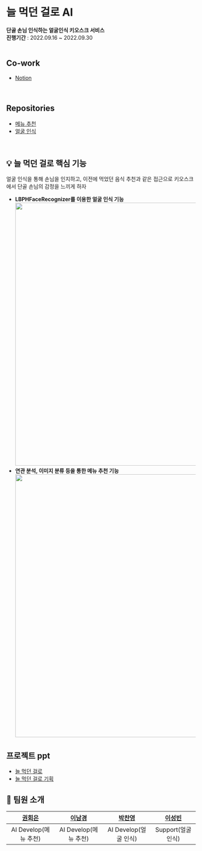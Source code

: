 늘 먹던 걸로 AI
=============
<b>단골 손님 인식하는 얼굴인식 키오스크 서비스</b><br>
<b>진행기간</b> : 2022.09.16 ~ 2022.09.30 <br><br>

## Co-work
- [Notion](https://surf-geology-24e.notion.site/c85dac3cafe74ea69760ad2eb1f3a322?pvs=4)
<br>

## Repositories
- [메뉴 추천](https://github.com/MA-FaceRecognition/faceConfirm-menuRecommend)
- [얼굴 인식](https://github.com/MA-FaceRecognition/face_recognition_dev)
<br>

## 💡 늘 먹던 걸로 핵심 기능
얼굴 인식을 통해 손님을 인지하고, 이전에 먹었던 음식 추천과 같은 접근으로 키오스크에서 단골 손님의 감정을 느끼게 하자
- <b>LBPHFaceRecognizer를 이용한 얼굴 인식 기능</b><br>
<img src="https://github.com/MA-FaceRecognition/.github/assets/91073404/d137a087-d63e-49bf-9dae-8fd04f67b08c" width="700px"/><br>
- <b>연관 분석, 이미지 분류 등을 통한 메뉴 추천 기능</b><br>
<img src="https://github.com/MA-FaceRecognition/face_recognition_dev/assets/91073404/4c171821-c4ab-4a95-a4b0-5aa9b78416c0" width="700px"/><br>

## 프로젝트 ppt
- [늘 먹던 걸로](https://drive.google.com/file/d/1gCV9sRQkoepJyumHLZlcbHTmuu3kRoKY/view?usp=sharing)
- [늘 먹던 걸로 기획](https://drive.google.com/file/d/1PUdbF_hTzZeKMEyeVIfvAdBKFQOuLPVY/view?usp=sharing)

## 🧑‍ 팀원 소개
| [권회은](https://github.com/heweun) | [이남경](https://github.com/nk3466)| [박찬영](https://github.com/Jneck) | [이성빈](https://github.com/naya-beene) |
| :----: | :----: | :----: | :----: |
| AI Develop(메뉴 추천) | AI Develop(메뉴 추천) | AI Develop(얼굴 인식) | Support(얼굴 인식) |
